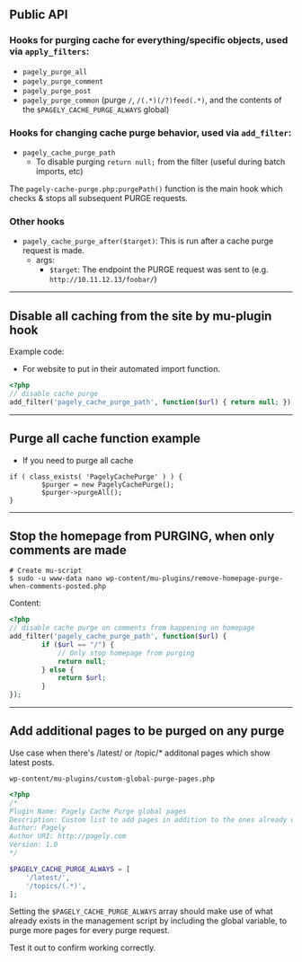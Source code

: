 Public API
---

### Hooks for purging cache for everything/specific objects, used via `apply_filters`:

- `pagely_purge_all`
- `pagely_purge_comment`
- `pagely_purge_post`
- `pagely_purge_common` (purge `/`, `/(.*)(/?)feed(.*)`, and the contents of the `$PAGELY_CACHE_PURGE_ALWAYS` global)

### Hooks for changing cache purge behavior, used via `add_filter`:

- `pagely_cache_purge_path`
  - To disable purging `return null;` from the filter (useful during batch imports, etc)
 
The `pagely-cache-purge.php:purgePath()` function is the main hook which checks & stops all subsequent PURGE requests.

### Other hooks

- `pagely_cache_purge_after($target)`: This is run after a cache purge request is made.
  - args:
    - `$target`: The endpoint the PURGE request was sent to (e.g. `http://10.11.12.13/foobar/`)
---

## Disable all caching from the site by mu-plugin hook

Example code:
- For website to put in their automated import function.
```php
<?php
// disable cache purge
add_filter('pagely_cache_purge_path', function($url) { return null; });
```
---

## Purge all cache function example
- If you need to purge all cache
```
if ( class_exists( 'PagelyCachePurge' ) ) {
        $purger = new PagelyCachePurge();
        $purger->purgeAll();
}
```
---

## Stop the homepage from PURGING, when only comments are made
```
# Create mu-script
$ sudo -u www-data nano wp-content/mu-plugins/remove-homepage-purge-when-comments-posted.php
```

Content:
```php
<?php
// disable cache purge on comments from happening on homepage
add_filter('pagely_cache_purge_path', function($url) {
        if ($url == "/") {
            // Only stop homepage from purging
            return null;
        } else {
            return $url;
        }
});
```



---

## Add additional pages to be purged on any purge

Use case when there's /latest/ or /topic/* additonal pages which show latest posts.

```
wp-content/mu-plugins/custom-global-purge-pages.php
```
```php
<?php
/*
Plugin Name: Pagely Cache Purge global pages
Description: Custom list to add pages in addition to the ones already queued up to be purged.
Author: Pagely
Author URI: http://pagely.com
Version: 1.0
*/

$PAGELY_CACHE_PURGE_ALWAYS = [
    '/latest/',
    '/topics/(.*)',
];
```
Setting the `$PAGELY_CACHE_PURGE_ALWAYS` array should make use of what already exists in the management script by including the global variable, to purge more pages for every purge request.

Test it out to confirm working correctly.
